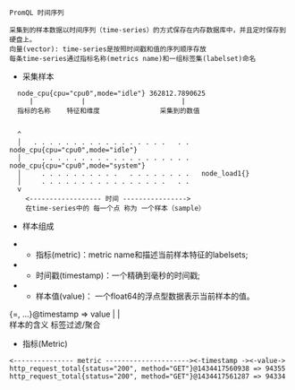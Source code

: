
`PromQL 时间序列`
```
采集到的样本数据以时间序列（time-series）的方式保存在内存数据库中，并且定时保存到硬盘上。
向量(vector): time-series是按照时间戳和值的序列顺序存放
每条time-series通过指标名称(metrics name)和一组标签集(labelset)命名
```

* 采集样本
```
  node_cpu{cpu="cpu0",mode="idle"} 362812.7890625
     |            |                        |
  指标的名称    特征和维度               采集到的数值


  ^
  │   . . . . . . . . . . . . . . . . .   . .   node_cpu{cpu="cpu0",mode="idle"}
  │     . . . . . . . . . . . . . . . . . . .   node_cpu{cpu="cpu0",mode="system"}
  │     . . . . . . . . . .   . . . . . . . .   node_load1{}
  │     . . . . . . . . . . . . . . . .   . .  
  v
    <------------------ 时间 ---------------->
    在time-series中的 每一个点 称为 一个样本（sample）
```
* 样本组成
- - 指标(metric)：metric name和描述当前样本特征的labelsets;
- - 时间戳(timestamp)：一个精确到毫秒的时间戳;
- - 样本值(value)： 一个float64的浮点型数据表示当前样本的值。

<metric name>{<label name>=<label value>, ...}@timestamp => value
     |           |                
  样本的含义   标签过滤/聚合
 
* 指标(Metric)
```
<--------------- metric ---------------------><-timestamp -><-value->
http_request_total{status="200", method="GET"}@1434417560938 => 94355
http_request_total{status="200", method="GET"}@1434417561287 => 94334
```
